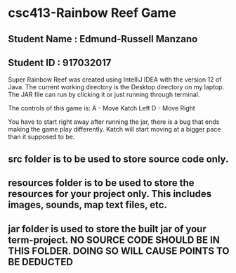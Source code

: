 # csc413-Rainbow Reef Game

## Student Name  : Edmund-Russell Manzano
## Student ID    : 917032017


Super Rainbow Reef was created using IntelliJ IDEA with the version 12 of Java. 
The current working directory is the Desktop directory on my laptop. The JAR file can run by clicking it or just running through terminal.

The controls of this game is:
A - Move Katch Left
D - Move Right

You have to start right away after running the jar, there is a bug that ends making the game play differently. Katch will start moving at a bigger pace than it supposed to be.


## src folder is to be used to store source code only.

## resources folder is to be used to store the resources for your project only. This includes images, sounds, map text files, etc.

## jar folder is used to store the built jar of your term-project. NO SOURCE CODE SHOULD BE IN THIS FOLDER. DOING SO WILL CAUSE POINTS TO BE DEDUCTED

